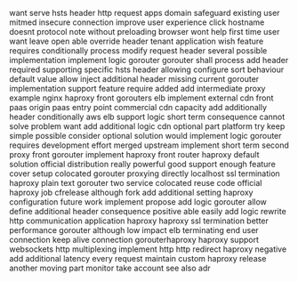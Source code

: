 want serve hsts header http request apps domain safeguard existing user mitmed insecure connection improve user experience click hostname doesnt protocol note without preloading browser wont help first time user want leave open able override header tenant application wish feature requires conditionally process modify request header several possible implementation implement logic gorouter gorouter shall process add header required supporting specific hsts header allowing configure sort behaviour default value allow inject additional header missing current gorouter implementation support feature require added add intermediate proxy example nginx haproxy front gorouters elb implement external cdn front paas origin paas entry point commercial cdn capacity add additionally header conditionally aws elb support logic short term consequence cannot solve problem want add additional logic cdn optional part platform try keep simple possible consider optional solution would implement logic gorouter requires development effort merged upstream implement short term second proxy front gorouter implement haproxy front router haproxy default solution official distribution really powerful good support enough feature cover setup colocated gorouter proxying directly localhost ssl termination haproxy plain text gorouter two service colocated reuse code official haproxy job cfrelease although fork add additional setting haproxy configuration future work implement propose add logic gorouter allow define additional header consequence positive able easily add logic rewrite http communication application haproxy haproxy ssl termination better performance gorouter although low impact elb terminating end user connection keep alive connection gorouterhaproxy haproxy support websockets http multiplexing implement http http redirect haproxy negative add additional latency every request maintain custom haproxy release another moving part monitor take account see also adr